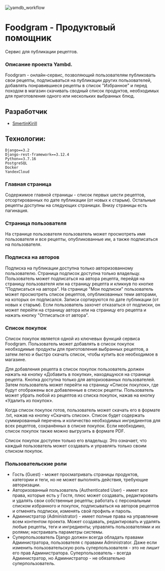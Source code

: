 ![yamdb_workflow](https://github.com/SmertinKirill/foodgram-project-react/actions/workflows/foodgram.yml/badge.svg)

# Foodgram - Продуктовый помощник
Сервис для публикации рецептов.

### Описание проекта Yambd.
Foodgram - онлайн-сервис, позволяющий пользователям публиковать свои рецепты, подписываться на публикации других пользователей, добавлять понравившиеся рецепты в список "Избранное" и перед походом в магазин скачивать сводный список продуктов, необходимых для приготовления одного или нескольких выбранных блюд.

## Разработчик
- [SmertinKirill](https://github.com/SmertinKirill)

## Технологии:
    Django==3.2
    Django-rest-framework==3.12.4
    Python==3.7.16
    PostgreSQL
    Docker
    YandexCloud

### Главная страница
Содержимое главной страницы - список первых шести рецептов, отсортированных по дате публикации (от новых к старым). Остальные рецепты доступны на следующих страницах. Внизу страницы есть пагинация.
### Страница пользователя
На странице пользователя пользователь может просмотреть имя пользователя и все рецепты, опубликованные им, а также подписаться на пользователя.

### Подписка на авторов
Подписка на публикации доступна только авторизованному пользователю. Страница подписок доступна только владельцу. Пользователь может подписаться на автора рецепта, перейдя на страницу пользователя или на страницу рецепта и кликнув по кнопке "Подписаться на автора". На странице "Мои подписки" пользователь может просмотреть список рецептов, опубликованных теми авторами, на которых он подписался. Записи сортируются по дате публикации (от новых к старым). Если пользователь захочет отказаться от подписки, он может перейти на страницу автора или на страницу его рецепта и нажать кнопку "Отписаться от автора".

### Список покупок
Список покупок является одной из ключевых функций сервиса Foodgram. Пользователь может добавлять в список покупок необходимые продукты для приготовления выбранных рецептов, а затем легко и быстро скачать список, чтобы купить все необходимое в магазине.

Для добавления рецепта в список покупок пользователь должен нажать на кнопку «Добавить в покупки», находящуюся на странице рецепта. Кнопка доступна только для авторизованных пользователей. Затем пользователь может перейти на страницу «Список покупок», где будут отображены все добавленные в список рецепты. Пользователь может убрать любой из рецептов из списка покупок, нажав на кнопку «Удалить из покупок».

Когда список покупок готов, пользователь может скачать его в формате .txt, нажав на кнопку «Скачать список». Список будет содержать суммированный перечень и количество необходимых ингредиентов для всех рецептов, сохранённых в списке покупок. Если необходимо, список покупок также можно выгрузить в формате PDF.

Список покупок доступен только его владельцу. Это означает, что каждый пользователь может создавать и управлять только своим списком покупок.

### Пользовательские роли

+ Гость (Guest) - может просматривать страницы продуктов, категории и теги, но не может выполнять действия, требующие авторизации.
+ Авторизованный пользователь (Authenticated User) - имеет все права, которые есть у Гостя, плюс может создавать, редактировать и удалять свои собственные рецепты; работать с персональным списком избранного и покупок, подписываться на авторов рецептов и отменять подписки, изменять свой профиль и пароль.
+ Администратор (Administrator) - имеет полные права на управление всем контентом проекта. Может создавать, редактировать и удалять любые рецепты, теги и ингредиенты; управлять пользователями и их ролями; настраивать параметры системы.
+ Суперпользователь Django должен всегда обладать правами Администратора, пользователя с правами Administrator. Даже если изменить пользовательскую роль суперпользователя - это не лишит его прав Администратора. Суперпользователь - всегда Администратор, но Администратор - не обязательно суперпользователь.


